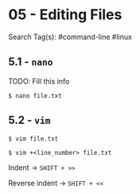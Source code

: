 # 05 - Editing Files

Search Tag(s): #command-line #linux

## 5.1 - `nano`

TODO: Fill this info

```
$ nano file.txt
```

## 5.2 - `vim`

```
$ vim file.txt

$ vim +<line_number> file.txt
```

Indent -> `SHIFT + >>`

Reverse indent -> `SHIFT + <<`